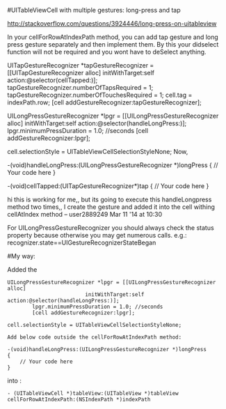 #UITableViewCell with multiple gestures: long-press and tap


http://stackoverflow.com/questions/3924446/long-press-on-uitableview

In your cellForRowAtIndexPath method, you can add tap gesture and long press gesture separately and then implement them. By this your didselect function will not be required and you wont have to deSelect anything.

UITapGestureRecognizer *tapGestureRecognizer = [[UITapGestureRecognizer alloc] initWithTarget:self action:@selector(cellTapped:)];
    tapGestureRecognizer.numberOfTapsRequired = 1;
    tapGestureRecognizer.numberOfTouchesRequired = 1;
    cell.tag = indexPath.row;
    [cell addGestureRecognizer:tapGestureRecognizer];


UILongPressGestureRecognizer *lpgr = [[UILongPressGestureRecognizer alloc]
                         initWithTarget:self action:@selector(handleLongPress:)];
        lpgr.minimumPressDuration = 1.0; //seconds
        [cell addGestureRecognizer:lpgr];

cell.selectionStyle = UITableViewCellSelectionStyleNone;
Now,

-(void)handleLongPress:(UILongPressGestureRecognizer *)longPress
{
    // Your code here
}

-(void)cellTapped:(UITapGestureRecognizer*)tap
{
    // Your code here
}
 
hi this is working for me,, but its going to execute this handleLongpress method two times,, I create the gesture and added it into the cell withing cellAtIndex method – user2889249 Mar 11 '14 at 10:30
  	 		
For UILongPressGestureRecognizer you should always check the status property because otherwise you may get numerous calls. e.g.: recognizer.state==UIGestureRecognizerStateBegan





#My way:

Added the 

	UILongPressGestureRecognizer *lpgr = [[UILongPressGestureRecognizer alloc]
	                         initWithTarget:self action:@selector(handleLongPress:)];
	        lpgr.minimumPressDuration = 1.0; //seconds
	        [cell addGestureRecognizer:lpgr];
	
	cell.selectionStyle = UITableViewCellSelectionStyleNone;
	
	Add below code outside the cellForRowAtIndexPath method:
	
	-(void)handleLongPress:(UILongPressGestureRecognizer *)longPress
	{
	    // Your code here
	}



into :
	
	- (UITableViewCell *)tableView:(UITableView *)tableView cellForRowAtIndexPath:(NSIndexPath *)indexPath
	